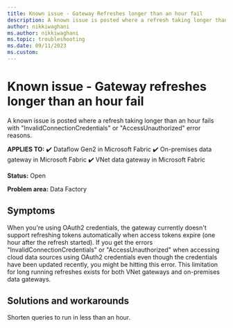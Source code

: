 ```yaml
---
title: Known issue - Gateway Refreshes longer than an hour fail
description: A known issue is posted where a refresh taking longer than an hour fails with  "InvalidConnectionCredentials" or "AccessUnauthorized" error reasons.
author: nikkiwaghani
ms.author: nikkiwaghani
ms.topic: troubleshooting  
ms.date: 09/11/2023
ms.custom: 
---
```


# Known issue - Gateway refreshes longer than an hour fail

A known issue is posted where a refresh taking longer than an hour fails with  "InvalidConnectionCredentials" or "AccessUnauthorized" error reasons.

**APPLIES TO:**
✔️ Dataflow Gen2 in Microsoft Fabric
✔️ On-premises data gateway in Microsoft Fabric
✔️ VNet data gateway in Microsoft Fabric

**Status:** Open

**Problem area:** Data Factory

## Symptoms

When you're using OAuth2 credentials, the gateway currently doesn't support refreshing tokens automatically when access tokens expire (one hour after the refresh started). If you get the errors "InvalidConnectionCredentials" or "AccessUnauthorized" when accessing cloud data sources using OAuth2 credentials even though the credentials have been updated recently, you might be hitting this error. This limitation for long running refreshes exists for both VNet gateways and on-premises data gateways.

## Solutions and workarounds

Shorten queries to run in less than an hour.
